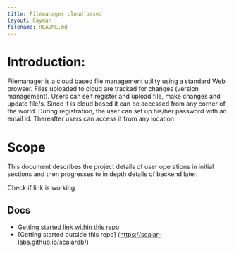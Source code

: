 ```yaml
---
title: Filemanager cloud based
layout: Cayman
filename: README.md
---
```


# Introduction:
Filemanager is a cloud based file management utility using a standard Web browser. Files uploaded to cloud are tracked for changes (version management). Users can self register and upload file, make changes and update file/s. Since it is cloud based it can be accessed from any corner of the world.
During registration, the user can set up his/her password with an email id. Thereafter users can access it from any location.

# Scope
This document describes the project details of user operations in initial sections  and then progresses to in depth details of backend later. 

Check if link is working
## Docs
* [Getting started link within this repo](Getting-started.md)
* [Getting started outside this repo] (https://scalar-labs.github.io/scalardb/)
